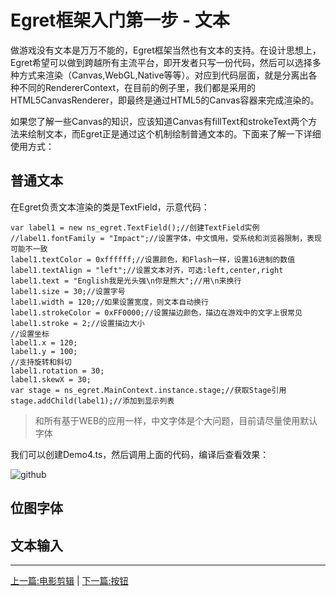 Egret框架入门第一步 - 文本
===============

做游戏没有文本是万万不能的，Egret框架当然也有文本的支持。在设计思想上，Egret希望可以做到跨越所有主流平台，即开发者只写一份代码，然后可以选择多种方式来渲染（Canvas,WebGL,Native等等）。对应到代码层面，就是分离出各种不同的RendererContext，在目前的例子里，我们都是采用的HTML5CanvasRenderer，即最终是通过HTML5的Canvas容器来完成渲染的。

如果您了解一些Canvas的知识，应该知道Canvas有fillText和strokeText两个方法来绘制文本，而Egret正是通过这个机制绘制普通文本的。下面来了解一下详细使用方式：

普通文本
----------------------------

在Egret负责文本渲染的类是TextField，示意代码：

```
var label1 = new ns_egret.TextField();//创建TextField实例
//label1.fontFamily = "Impact";//设置字体，中文慎用，受系统和浏览器限制，表现可能不一致
label1.textColor = 0xffffff;//设置颜色，和Flash一样，设置16进制的数值
label1.textAlign = "left";//设置文本对齐，可选:left,center,right
label1.text = "English我是光头强\n你是熊大";//用\n来换行
label1.size = 30;//设置字号
label1.width = 120;//如果设置宽度，则文本自动换行
label1.strokeColor = 0xFF0000;//设置描边颜色，描边在游戏中的文字上很常见
label1.stroke = 2;//设置描边大小
//设置坐标
label1.x = 120;
label1.y = 100;
//支持旋转和斜切
label1.rotation = 30;
label1.skewX = 30;
var stage = ns_egret.MainContext.instance.stage;//获取Stage引用
stage.addChild(label1);//添加到显示列表
```
> 和所有基于WEB的应用一样，中文字体是个大问题，目前请尽量使用默认字体

我们可以创建Demo4.ts，然后调用上面的代码，编译后查看效果：

![github](https://raw.githubusercontent.com/NeoGuo/html5-documents/master/egret/images/egret_textfield.png "textfield")

位图字体
----------------------------

文本输入
----------------------------

- - -

[上一篇:电影剪辑](https://github.com/NeoGuo/html5-documents/blob/master/egret/03-movieclip.md)
| [下一篇:按钮](https://github.com/NeoGuo/html5-documents/blob/master/egret/05-button.md)

